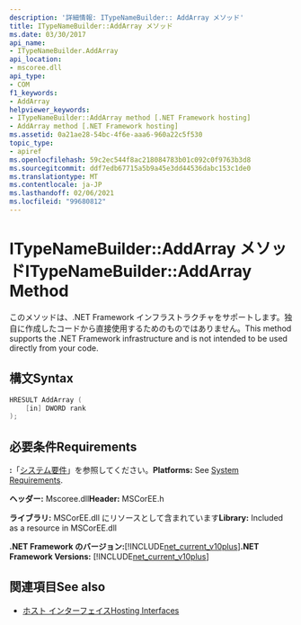```yaml
---
description: '詳細情報: ITypeNameBuilder:: AddArray メソッド'
title: ITypeNameBuilder::AddArray メソッド
ms.date: 03/30/2017
api_name:
- ITypeNameBuilder.AddArray
api_location:
- mscoree.dll
api_type:
- COM
f1_keywords:
- AddArray
helpviewer_keywords:
- ITypeNameBuilder::AddArray method [.NET Framework hosting]
- AddArray method [.NET Framework hosting]
ms.assetid: 0a21ae28-54bc-4f6e-aaa6-960a22c5f530
topic_type:
- apiref
ms.openlocfilehash: 59c2ec544f8ac218084783b01c092c0f9763b3d8
ms.sourcegitcommit: ddf7edb67715a5b9a45e3dd44536dabc153c1de0
ms.translationtype: MT
ms.contentlocale: ja-JP
ms.lasthandoff: 02/06/2021
ms.locfileid: "99680812"
---
```

# <a name="itypenamebuilderaddarray-method"></a><span data-ttu-id="07075-103">ITypeNameBuilder::AddArray メソッド</span><span class="sxs-lookup"><span data-stu-id="07075-103">ITypeNameBuilder::AddArray Method</span></span>

<span data-ttu-id="07075-104">このメソッドは、.NET Framework インフラストラクチャをサポートします。独自に作成したコードから直接使用するためのものではありません。</span><span class="sxs-lookup"><span data-stu-id="07075-104">This method supports the .NET Framework infrastructure and is not intended to be used directly from your code.</span></span>  
  
## <a name="syntax"></a><span data-ttu-id="07075-105">構文</span><span class="sxs-lookup"><span data-stu-id="07075-105">Syntax</span></span>  
  
```cpp  
HRESULT AddArray (  
    [in] DWORD rank  
);  
```  
  
## <a name="requirements"></a><span data-ttu-id="07075-106">必要条件</span><span class="sxs-lookup"><span data-stu-id="07075-106">Requirements</span></span>  

 <span data-ttu-id="07075-107">**:**「[システム要件](../../get-started/system-requirements.md)」を参照してください。</span><span class="sxs-lookup"><span data-stu-id="07075-107">**Platforms:** See [System Requirements](../../get-started/system-requirements.md).</span></span>  
  
 <span data-ttu-id="07075-108">**ヘッダー:** Mscoree.dll</span><span class="sxs-lookup"><span data-stu-id="07075-108">**Header:** MSCorEE.h</span></span>  
  
 <span data-ttu-id="07075-109">**ライブラリ:** MSCorEE.dll にリソースとして含まれています</span><span class="sxs-lookup"><span data-stu-id="07075-109">**Library:** Included as a resource in MSCorEE.dll</span></span>  
  
 <span data-ttu-id="07075-110">**.NET Framework のバージョン:**[!INCLUDE[net_current_v10plus](../../../../includes/net-current-v10plus-md.md)]</span><span class="sxs-lookup"><span data-stu-id="07075-110">**.NET Framework Versions:** [!INCLUDE[net_current_v10plus](../../../../includes/net-current-v10plus-md.md)]</span></span>  
  
## <a name="see-also"></a><span data-ttu-id="07075-111">関連項目</span><span class="sxs-lookup"><span data-stu-id="07075-111">See also</span></span>

- [<span data-ttu-id="07075-112">ホスト インターフェイス</span><span class="sxs-lookup"><span data-stu-id="07075-112">Hosting Interfaces</span></span>](hosting-interfaces.md)
